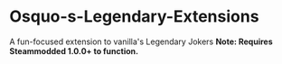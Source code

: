 # Osquo-s-Legendary-Extensions
A fun-focused extension to vanilla's Legendary Jokers
<b/> Note: Requires Steammodded 1.0.0+ to function.

